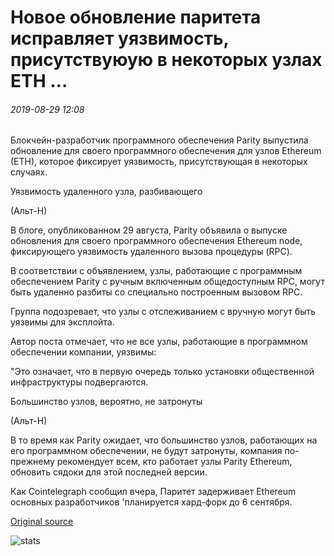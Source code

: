 # Новое обновление паритета исправляет уязвимость, присутствуюую в некоторых узлах ETH ...

###### 2019-08-29 12:08

Блокчейн-разработчик программного обеспечения Parity выпустила обновление для своего программного обеспечения для узлов Ethereum (ETH), которое фиксирует уязвимость, присутствующая в некоторых случаях.

Уязвимость удаленного узла, разбивающего

(Альт-Н)

В блоге, опубликованном 29 августа, Parity объявила о выпуске обновления для своего программного обеспечения Ethereum node, фиксирующего уязвимость удаленного вызова процедуры (RPC).

В соответствии с объявлением, узлы, работающие с программным обеспечением Parity с ручным включенным общедоступным RPC, могут быть удаленно разбиты со специально построенным вызовом RPC.

Группа подозревает, что узлы с отслеживанием с вручную могут быть уязвимы для эксплойта.

Автор поста отмечает, что не все узлы, работающие в программном обеспечении компании, уязвимы:

"Это означает, что в первую очередь только установки общественной инфраструктуры подвергаются.

Большинство узлов, вероятно, не затронуты

(Альт-Н)

В то время как Parity ожидает, что большинство узлов, работающих на его программном обеспечении, не будут затронуты, компания по-прежнему рекомендует всем, кто работает узлы Parity Ethereum, обновить сядоки для этой последней версии.

Как Cointelegraph сообщил вчера, Паритет задерживает Ethereum основных разработчиков 'планируется хард-форк до 6 сентября.

[Original source](https://cointelegraph.com/news/new-parity-update-fixes-a-vulnerability-present-in-some-eth-nodes)

![stats](https://c.statcounter.com/11760860/0/a89fa40b/1/ "stats")